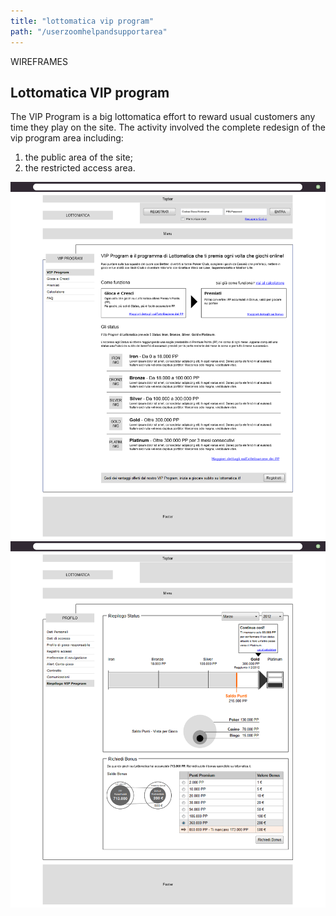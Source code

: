 ```yaml
---
title: "lottomatica vip program"
path: "/userzoomhelpandsupportarea"
---
```

<div class="project-container">
    <span class="post-type">WIREFRAMES</span>
    <h2 class="post-title">
        Lottomatica VIP program
    </h2>
    <p>
    The VIP Program is a big lottomatica effort to reward usual customers any time they play on the site.
    The activity involved the complete redesign of the vip program area including:
        <ol>
            <li>the public area of the site;</li>
            <li>the restricted access area.</li>
        </ol>
    </p>
    <img src="./portfolio_assets/portfolio_002-01.png" alt="prova" />
    <img src="./portfolio_assets/portfolio_002-02.png" alt="prova" />
</div>